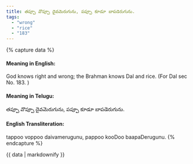 ```yaml
---
title: తప్పూ వొప్పూ దైవమెరుగును, పప్పూ కూడూ బాపడెరుగును.
tags:
  - "wrong"
  - "rice"
  - "183"
---
```


{% capture data %}
#### Meaning in English:
God knows right and wrong; the Brahman knows Dal and rice.
(For Dal sec No. 183. )

#### Meaning in Telugu:
తప్పూ వొప్పూ దైవమెరుగును, పప్పూ కూడూ బాపడెరుగును.

#### English Transliteration:
tappoo voppoo daivamerugunu, pappoo kooDoo baapaDerugunu.
{% endcapture %}

{{ data | markdownify }}

